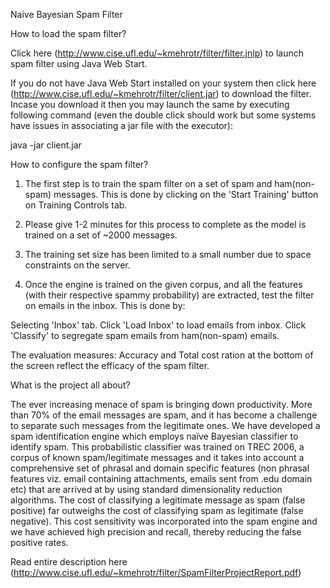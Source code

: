 Naive Bayesian Spam Filter

How to load the spam filter?

Click here (http://www.cise.ufl.edu/~kmehrotr/filter/filter.jnlp) to launch spam filter using Java Web Start.

If you do not have Java Web Start installed on your system then click here (http://www.cise.ufl.edu/~kmehrotr/filter/client.jar) 
to download the filter. Incase you download it then you may launch the same by executing following command 
(even the double click should work but some systems have issues in associating a jar file with the executor): 

java -jar client.jar

How to configure the spam filter?

1. The first step is to train the spam filter on a set of spam and ham(non-spam) messages. 
   This is done by clicking on the 'Start Training' button on Training Controls tab. 
2. Please give 1-2 minutes for this process to complete as the model is trained on a set of ~2000 messages. 
3. The training set size has been limited to a small number due to space constraints on the server.

4. Once the engine is trained on the given corpus, and all the features (with their respective spammy probability) 
   are extracted, test the filter on emails in the inbox. This is done by:

Selecting 'Inbox' tab.
Click 'Load Inbox' to load emails from inbox.
Click 'Classify' to segregate spam emails from ham(non-spam) emails.

The evaluation measures: Accuracy and Total cost ration at the bottom of the screen reflect the efficacy of the 
spam filter.

What is the project all about?

The ever increasing menace of spam is bringing down productivity. More than 70% of the email messages are spam, 
and it has become a challenge to separate such messages from the legitimate ones. We have developed a spam 
identification engine which employs naïve Bayesian classifier to identify spam. This probabilistic classifier 
was trained on TREC 2006, a corpus of known spam/legitimate messages and it takes into account a comprehensive 
set of phrasal and domain specific features (non phrasal features viz. email containing attachments, emails sent 
from .edu domain etc) that are arrived at by using standard dimensionality reduction algorithms. 
The cost of classifying a legitimate message as spam (false positive) far outweighs the cost of classifying spam 
as legitimate (false negative). This cost sensitivity was incorporated into the spam engine and we have achieved 
high precision and recall, thereby reducing the false positive rates.

Read entire description here (http://www.cise.ufl.edu/~kmehrotr/filter/SpamFilterProjectReport.pdf)
